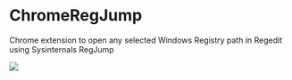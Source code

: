 # ChromeRegJump
Chrome extension to open any selected Windows Registry path in Regedit using Sysinternals RegJump

![](http://i.imgur.com/U6PJlH8.gif)
